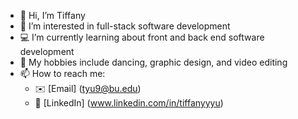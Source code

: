- 👋 Hi, I’m Tiffany
- 👀 I’m interested in full-stack software development
- :computer: I’m currently learning about front and back end software development
- 💃 My hobbies include dancing, graphic design, and video editing
- 📫 How to reach me:
  - :envelope: [Email] (tyu9@bu.edu)
  - :office: [LinkedIn] (www.linkedin.com/in/tiffanyyyu)

<!---
tiff03/tiff03 is a ✨ special ✨ repository because its `README.md` (this file) appears on your GitHub profile.
You can click the Preview link to take a look at your changes.
--->
